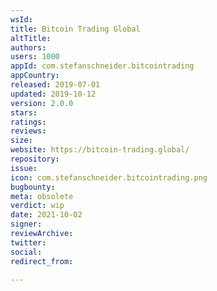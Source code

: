 ```yaml
---
wsId: 
title: Bitcoin Trading Global
altTitle: 
authors: 
users: 1000
appId: com.stefanschneider.bitcointrading
appCountry: 
released: 2019-07-01
updated: 2019-10-12
version: 2.0.0
stars: 
ratings: 
reviews: 
size: 
website: https://bitcoin-trading.global/
repository: 
issue: 
icon: com.stefanschneider.bitcointrading.png
bugbounty: 
meta: obsolete
verdict: wip
date: 2021-10-02
signer: 
reviewArchive: 
twitter: 
social: 
redirect_from: 

---
```


